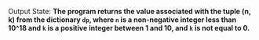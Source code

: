 Output State: **The program returns the value associated with the tuple (n, k) from the dictionary `dp`, where `n` is a non-negative integer less than 10^18 and `k` is a positive integer between 1 and 10, and `k` is not equal to 0.**